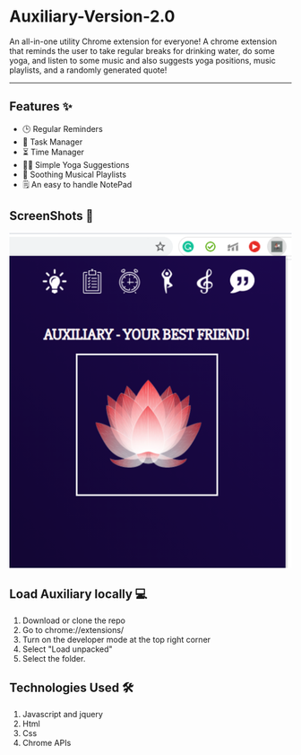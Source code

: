 # Auxiliary-Version-2.0
An all-in-one utility Chrome extension for everyone!
A chrome extension that reminds the user to take regular breaks for drinking water, do some yoga, and listen to some music and also suggests yoga positions, music playlists, and a randomly generated quote! <br>


<hr>

## Features :sparkles:
- :clock3: Regular Reminders
- :memo: Task Manager
- :hourglass_flowing_sand: Time Manager
- :lotus_position_woman: Simple Yoga Suggestions
- :musical_note: Soothing Musical Playlists
- :spiral_notepad: An easy to handle NotePad 
## ScreenShots :camera_flash:
![Screenshot1](popup.png)      

## Load Auxiliary locally :computer:
1. Download or clone the repo
2. Go to chrome://extensions/
3. Turn on the developer mode at the top right corner
4. Select "Load unpacked"
5. Select the folder. 

## Technologies Used :hammer_and_wrench:
1. Javascript and jquery
2. Html
3. Css
4. Chrome APIs
